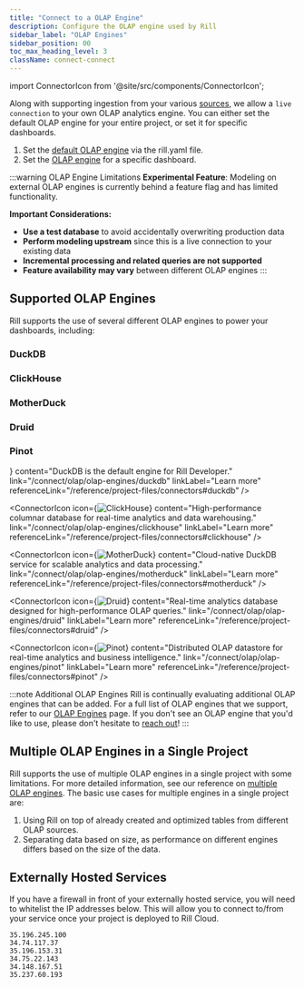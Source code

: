 ```yaml
---
title: "Connect to a OLAP Engine"
description: Configure the OLAP engine used by Rill
sidebar_label: "OLAP Engines"
sidebar_position: 00
toc_max_heading_level: 3
className: connect-connect
---
```


import ConnectorIcon from '@site/src/components/ConnectorIcon';

Along with supporting ingestion from your various [sources](/connect/connector/), we allow a `live connection` to your own OLAP analytics engine. You can either set the default OLAP engine for your entire project, or set it for specific dashboards. 

1. Set the [default OLAP engine](/reference/project-files/rill-yaml#configuring-the-default-olap-engine) via the rill.yaml file.
2. Set the [OLAP engine](/reference/project-files/explore-dashboards) for a specific dashboard.

:::warning OLAP Engine Limitations
**Experimental Feature**: Modeling on external OLAP engines is currently behind a feature flag and has limited functionality.

**Important Considerations:**
- **Use a test database** to avoid accidentally overwriting production data
- **Perform modeling upstream** since this is a live connection to your existing data
- **Incremental processing and related queries are not supported**
- **Feature availability may vary** between different OLAP engines
:::


## Supported OLAP Engines

Rill supports the use of several different OLAP engines to power your dashboards, including:

### DuckDB
### ClickHouse
### MotherDuck
### Druid
### Pinot

<div className="connector-icon-grid">
  <ConnectorIcon
    icon={<img src="/img/connect/icons/Logo-DuckDB.png" alt="DuckDB" />}
    content="DuckDB is the default engine for Rill Developer."
    link="/connect/olap/olap-engines/duckdb"
    linkLabel="Learn more"
    referenceLink="/reference/project-files/connectors#duckdb"
  />

  <ConnectorIcon
    icon={<img src="/img/connect/icons/Logo-Clickhouse.png" alt="ClickHouse" />}
    content="High-performance columnar database for real-time analytics and data warehousing."
    link="/connect/olap/olap-engines/clickhouse"
    linkLabel="Learn more"
    referenceLink="/reference/project-files/connectors#clickhouse"
  />

  <ConnectorIcon
    icon={<img src="/img/connect/icons/Logo-Motherduck.png" alt="MotherDuck" />}
    content="Cloud-native DuckDB service for scalable analytics and data processing."
    link="/connect/olap/olap-engines/motherduck"
    linkLabel="Learn more"
    referenceLink="/reference/project-files/connectors#motherduck"
  />

  <ConnectorIcon
    icon={<img src="/img/connect/icons/Logo-Druid.png" alt="Druid" />}
    content="Real-time analytics database designed for high-performance OLAP queries."
    link="/connect/olap/olap-engines/druid"
    linkLabel="Learn more"
    referenceLink="/reference/project-files/connectors#druid"
  />

  <ConnectorIcon
    icon={<img src="/img/connect/icons/Logo-Pinot.png" alt="Pinot" />}
    content="Distributed OLAP datastore for real-time analytics and business intelligence."
    link="/connect/olap/olap-engines/pinot"
    linkLabel="Learn more"
    referenceLink="/reference/project-files/connectors#pinot"
  />
</div>


:::note Additional OLAP Engines
Rill is continually evaluating additional OLAP engines that can be added. For a full list of OLAP engines that we support, refer to our [OLAP Engines](/connect/olap/) page. If you don't see an OLAP engine that you'd like to use, please don't hesitate to [reach out](/contact)!
:::

## Multiple OLAP Engines in a Single Project

Rill supports the use of multiple OLAP engines in a single project with some limitations. For more detailed information, see our reference on [multiple OLAP engines](/connect/olap/multiple-olap). The basic use cases for multiple engines in a single project are:

1. Using Rill on top of already created and optimized tables from different OLAP sources.
2. Separating data based on size, as performance on different engines differs based on the size of the data.

## Externally Hosted Services
If you have a firewall in front of your externally hosted service, you will need to whitelist the IP addresses below. This will allow you to connect to/from your service once your project is deployed to Rill Cloud. 
```
35.196.245.100
34.74.117.37
35.196.153.31
34.75.22.143
34.148.167.51
35.237.60.193
```
